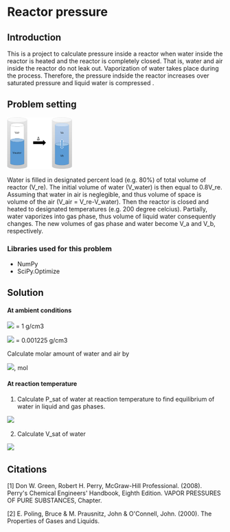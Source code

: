# Reactor pressure
## Introduction
This is a project to calculate pressure inside a reactor when water inside the reactor is heated and the reactor is completely closed. That is, water and air inside the reactor do not leak out. Vaporization of water takes place during the process. Therefore, the pressure indside the reactor increases over saturated pressure and liquid water is compressed . 

## Problem setting
<img src="https://github.com/pangnattacha/reactor_pressure/blob/master/reactor.png" width="30%" height="30%">

Water is filled in designated percent load (e.g. 80%) of total volume of reactor (V_re). The initial volume of water (V_water) is then equal to 0.8V_re. Assuming that water in air is neglegible, and thus volume of space is volume of the air (V_air = V_re-V_water). Then the reactor is closed and heated to designated temperatures (e.g. 200 degree celcius). Partially, water vaporizes into gas phase, thus volume of liquid water consequently changes. The new volumes of gas phase and water become V_a and V_b, respectively.

### Libraries used for this problem
- NumPy
- SciPy.Optimize

## Solution
#### At ambient conditions
<img src="https://latex.codecogs.com/gif.latex?%5Crho_%7Bwater%7D"> = 1 g/cm3

<img src="https://latex.codecogs.com/gif.latex?%5Crho_%7Bair%7D"> = 0.001225 g/cm3

Calculate molar amount of water and air by 

<img src="https://latex.codecogs.com/gif.latex?n%3D%20%5Cfrac%7BV*%5Crho%7D%7Bmolecular%20weight%7D">, mol

#### At reaction temperature
1. Calculate P_sat of water at reaction temperature to find equilibrium of water in liquid and gas phases.

<img src="https://latex.codecogs.com/gif.latex?P_%7Bsat%7D%20%3D%20exp%28C1&plus;C2/T&plus;C3lnT&plus;C4T%5E%7BC5%7D%29">

2. Calculate V_sat of water
<img src="https://latex.codecogs.com/gif.latex?V_%7Bsat%7D%20%3D%20V_cZ_c%5E%7B1-%28T/T_c%29%5E%7B2/7%7D%7D">

## Citations
[1] Don W. Green, Robert H. Perry, McGraw-Hill Professional. (2008). Perry's Chemical Engineers' Handbook, Eighth Edition. VAPOR PRESSURES OF PURE SUBSTANCES, Chapter.

[2] E. Poling, Bruce & M. Prausnitz, John & O'Connell, John. (2000). The Properties of Gases and Liquids. 
